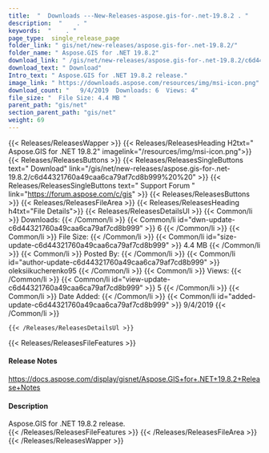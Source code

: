 ```yaml
---
title:  "  Downloads ---New-Releases-aspose.gis-for-.net-19.8.2 . " 
description:  "    . " 
keywords:  "    . " 
page_type:  single_release_page
folder_link: " gis/net/new-releases/aspose.gis-for-.net-19.8.2/"
folder_name: " Aspose.GIS for .NET 19.8.2"
download_link: " /gis/net/new-releases/aspose.gis-for-.net-19.8.2/c6d44321760a49caa6ca79af7cd8b999"
download_text: " Download"
Intro_text: " Aspose.GIS for .NET 19.8.2 release."
image_link: " https://downloads.aspose.com/resources/img/msi-icon.png"
download_count: "   9/4/2019  Downloads: 6  Views: 4"
file_size: "  File Size: 4.4 MB "
parent_path: "gis/net"
section_parent_path: "gis/net"
weight: 69 
---
```


{{< Releases/ReleasesWapper >}}
  {{< Releases/ReleasesHeading H2txt=" Aspose.GIS for .NET 19.8.2" imagelink="/resources/img/msi-icon.png">}}
  {{< Releases/ReleasesButtons >}}
    {{< Releases/ReleasesSingleButtons text=" Download" link="/gis/net/new-releases/aspose.gis-for-.net-19.8.2/c6d44321760a49caa6ca79af7cd8b999%20%20" >}}
    {{< Releases/ReleasesSingleButtons text=" Support Forum " link="https://forum.aspose.com/c/gis" >}}
  {{< Releases/ReleasesButtons >}}
  {{< Releases/ReleasesFileArea >}}
    {{< Releases/ReleasesHeading h4txt="File Details">}}
    {{< Releases/ReleasesDetailsUl >}}
            {{< Common/li  >}} Downloads: {{< /Common/li >}} 
      {{< Common/li id="dwn-update-c6d44321760a49caa6ca79af7cd8b999" >}} 6 {{< /Common/li >}} 
      {{< Common/li  >}} File Size: {{< /Common/li >}} 
      {{< Common/li id="size-update-c6d44321760a49caa6ca79af7cd8b999" >}} 4.4 MB {{< /Common/li >}} 
      {{< Common/li  >}} Posted By: {{< /Common/li >}} 
      {{< Common/li id="author-update-c6d44321760a49caa6ca79af7cd8b999" >}} oleksiikucherenko95 {{< /Common/li >}} 
      {{< Common/li  >}} Views: {{< /Common/li >}} 
      {{< Common/li id="view-update-c6d44321760a49caa6ca79af7cd8b999" >}} 5 {{< /Common/li >}} 
      {{< Common/li  >}} Date Added: {{< /Common/li >}} 
      {{< Common/li id="added-update-c6d44321760a49caa6ca79af7cd8b999" >}} 9/4/2019 {{< /Common/li >}} 

    {{< /Releases/ReleasesDetailsUl >}}

  {{< Releases/ReleasesFileFeatures >}}
      <h4>Release Notes</h4><div><a href="https://docs.aspose.com/display/gisnet/Aspose.GIS+for+.NET+19.8.2+Release+Notes">https://docs.aspose.com/display/gisnet/Aspose.GIS+for+.NET+19.8.2+Release+Notes</a></div><h4>Description</h4><div class="HTMLDescription">Aspose.GIS for .NET 19.8.2 release.</div>
  {{< /Releases/ReleasesFileFeatures >}}
 {{< /Releases/ReleasesFileArea >}}
{{< /Releases/ReleasesWapper >}}


